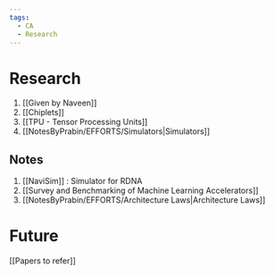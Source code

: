 ```yaml
---
tags:
  - CA
  - Research
---
```


# Research

1. [[Given by Naveen]]  
2. [[Chiplets]]
3. [[TPU - Tensor Processing Units]]
4. [[NotesByPrabin/EFFORTS/Simulators|Simulators]]

## Notes

1. [[NaviSim]] : Simulator for RDNA
2. [[Survey and Benchmarking of Machine Learning Accelerators]]
3. [[NotesByPrabin/EFFORTS/Architecture Laws|Architecture Laws]]

# Future

[[Papers to refer]]
